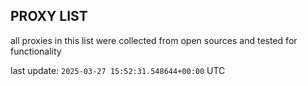## PROXY LIST

all proxies in this list were collected from open sources and tested for functionality

last update: `2025-03-27 15:52:31.548644+00:00` UTC